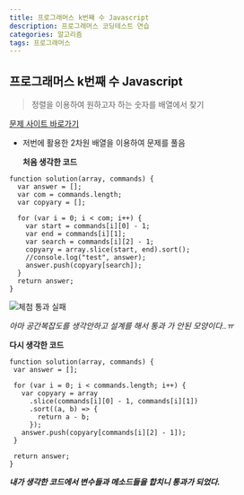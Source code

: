 ```yaml
---
title: 프로그래머스 k번째 수 Javascript
description: 프로그래머스 코딩테스트 연습
categories: 알고리즘
tags: 프로그래머스
---
```


## 프로그래머스 k번째 수 Javascript

> 정렬을 이용하여 원하고자 하는 숫자를 배열에서 찾기

[문제 사이트 바로가기](https://programmers.co.kr/learn/courses/30/lessons/42748)

- 저번에 활용한 2차원 배열을 이용하여 문제를 풀음

  **처음 생각한 코드**

```
function solution(array, commands) {
  var answer = [];
  var com = commands.length;
  var copyary = [];

  for (var i = 0; i < com; i++) {
    var start = commands[i][0] - 1;
    var end = commands[i][1];
    var search = commands[i][2] - 1;
    copyary = array.slice(start, end).sort();
    //console.log("test", answer);
    answer.push(copyary[search]);
  }
  return answer;
}
```

![체첨 통과 실패](./../_site/photos/21-06-23-1.png)

_아마 공간복잡도를 생각안하고 설계를 해서 통과 가 안된 모양이다..ㅠ_

**다시 생각한 코드**

```
function solution(array, commands) {
 var answer = [];

 for (var i = 0; i < commands.length; i++) {
   var copyary = array
     .slice(commands[i][0] - 1, commands[i][1])
     .sort((a, b) => {
       return a - b;
     });
   answer.push(copyary[commands[i][2] - 1]);
 }

 return answer;
}
```

_**내가 생각한 코드에서 변수들과 메소드들을 합치니 통과가 되었다.**_
